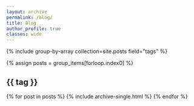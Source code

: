 ```yaml
---
layout: archive
permalink: /blog/
title: Blog
author_profile: true
classes: wide
---
```



{% include group-by-array collection=site.posts field="tags" %}


{% assign posts = group_items[forloop.index0] %}
<h2 id="{{ tag | slugify }}" class="archive__subtitle">{{ tag }}</h2>
{% for post in posts %}
  {% include archive-single.html %}
{% endfor %}
